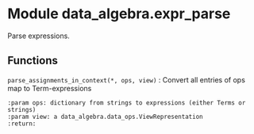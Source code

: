 Module data_algebra.expr_parse
==============================
Parse expressions.

Functions
---------

    
`parse_assignments_in_context(*, ops, view)`
:   Convert all entries of ops map to Term-expressions
    
    :param ops: dictionary from strings to expressions (either Terms or strings)
    :param view: a data_algebra.data_ops.ViewRepresentation
    :return: